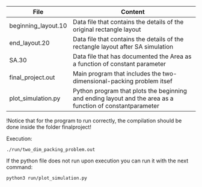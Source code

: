 | File                              | Content                                                                                                  |
| --------------------------------- | -------------------------------------------------------------------------------------------------------- |
| beginning_layout.10               | Data file that contains the details of the original rectangle layout                                     |
| end_layout.20                     | Data file that contains the details of the rectangle layout after SA simulation                          |
| SA.30                             | Data file that has documented the Area as a function of constant parameter                               |
| final_project.out                 | Main program that includes the two-dimensional-packing problem itsef                                     |
| plot_simulation.py                | Python program that plots the beginning and ending layout and the area as a function of constantparameter|



!Notice that for the program to run correctly, the compilation should be done inside the folder finalproject!

Execution:
`````````````````````````````````
./run/two_dim_packing_problem.out
`````````````````````````````````


If the python file does not run upon execution you can run it with the next command:
````````````````````````````````````````````````````````````````````````````````````
python3 run/plot_simulation.py
````````````````````````````````````````````````````````````````````````````````````